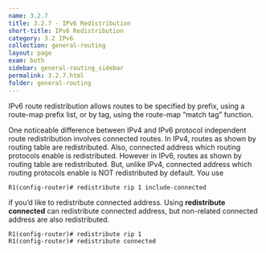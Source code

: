 ```yaml
---
name: 3.2.7
title: 3.2.7 - IPv6 Redistribution
short-title: IPv6 Redistribution
category: 3.2 IPv6
collection: general-routing
layout: page
exam: both
sidebar: general-routing_sidebar
permalink: 3.2.7.html
folder: general-routing
---
```

IPv6 route redistribution allows routes to be specified by prefix, using a route-map prefix list, or by tag, using the route-map “match tag” function.

One noticeable difference between IPv4 and IPv6 protocol independent route redistribution involves connected routes. In IPv4, routes as shown by routing table are redistributed. Also, connected address which routing protocols enable is redistributed. However in IPv6, routes as shown by routing table are redistributed. But, unlike IPv4, connected address which routing protocols enable is NOT redistributed by default. You use
```
R1(config-router)# redistribute rip 1 include-connected
```
if you’d like to redistribute connected address. Using **redistribute connected** can redistribute connected address, but non-related connected address are also redistributed.
```
R1(config-router)# redistribute rip 1
R1(config-router)# redistribute connected
```
